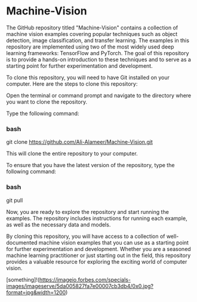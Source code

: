 # Machine-Vision
The GitHub repository titled "Machine-Vision" contains a collection of machine vision examples covering popular techniques such as object detection, image classification, and transfer learning. The examples in this repository are implemented using two of the most widely used deep learning frameworks: TensorFlow and PyTorch. The goal of this repository is to provide a hands-on introduction to these techniques and to serve as a starting point for further experimentation and development.

To clone this repository, you will need to have Git installed on your computer. Here are the steps to clone this repository:

Open the terminal or command prompt and navigate to the directory where you want to clone the repository.

Type the following command:

### bash
git clone https://github.com/Ali-Alameer/Machine-Vision.git

This will clone the entire repository to your computer.

To ensure that you have the latest version of the repository, type the following command:

### bash
git pull

Now, you are ready to explore the repository and start running the examples. The repository includes instructions for running each example, as well as the necessary data and models.

By cloning this repository, you will have access to a collection of well-documented machine vision examples that you can use as a starting point for further experimentation and development. Whether you are a seasoned machine learning practitioner or just starting out in the field, this repository provides a valuable resource for exploring the exciting world of computer vision.

[something]!(https://imageio.forbes.com/specials-images/imageserve/5da005827fa7e00007cb3db4/0x0.jpg?format=jpg&width=1200)
